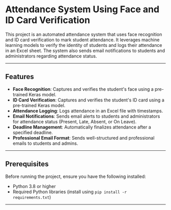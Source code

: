 # Attendance System Using Face and ID Card Verification

This project is an automated attendance system that uses face recognition and ID card verification to mark student attendance. It leverages machine learning models to verify the identity of students and logs their attendance in an Excel sheet. The system also sends email notifications to students and administrators regarding attendance status.

---

## Features

- **Face Recognition**: Captures and verifies the student's face using a pre-trained Keras model.
- **ID Card Verification**: Captures and verifies the student's ID card using a pre-trained Keras model.
- **Attendance Logging**: Logs attendance in an Excel file with timestamps.
- **Email Notifications**: Sends email alerts to students and administrators for attendance status (Present, Late, Absent, or On Leave).
- **Deadline Management**: Automatically finalizes attendance after a specified deadline.
- **Professional Email Format**: Sends well-structured and professional emails to students and admins.

---

## Prerequisites

Before running the project, ensure you have the following installed:

- Python 3.8 or higher
- Required Python libraries (install using `pip install -r requirements.txt`)

---
